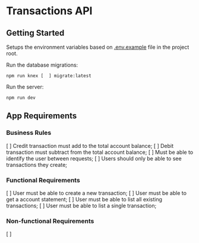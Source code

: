 # Transactions API

## Getting Started

Setups the environment variables based on [.env.example](.env.example) file in the project root.

Run the database migrations:

```shell
npm run knex [  ] migrate:latest
```

Run the server:

```shell
npm run dev
```

## App Requirements

### Business Rules

[ ] Credit transaction must add to the total account balance;
[ ] Debit transaction must subtract from the total account balance;
[ ] Must be able to identify the user between requests;
[ ] Users should only be able to see transactions they create;

### Functional Requirements

[ ] User must be able to create a new transaction;
[ ] User must be able to get a account statement;
[ ] User must be able to list all existing transactions;
[ ] User must be able to list a single transaction;

### Non-functional Requirements

[ ]
